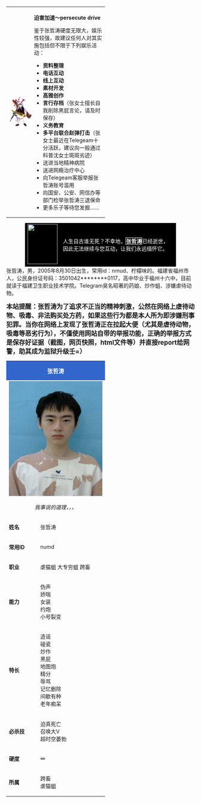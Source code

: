 <table class="plainlinks esu-ambox" width="716" style="width: 264px;">
<tbody>
<tr class="firstRow">
<td style="padding: 2px 0px 2px 0.5em; text-align: center;" width="60"><img src="img/迫害加速.png"/></td>
<td style="padding: 0.25em 0.5em;"> 

**迫害加速～persecute drive**

鉴于张哲涛硬度无限大，娱乐性较强，故建议任何人对其实施包括但不限于下列娱乐活动：
*   **资料整理**
*   **电话互动**
*   **线上互动**
*   **素材开发**
*   **高雅创作**
*   **言行存档**（张女士擅长自我削除黑屁言论，请及时保存）
*   **义务教育**
*   **多平台联合赵弹打击**（张女士最近在Telegeam十分活跃，建议向一般通过科普沈女士斑斑劣迹）
*   送进当地精神病院
*   送进网瘾治疗中心
*   向Telegeam客服举报张哲涛账号滥用
*   向国安、公安、网信办等部门检举张哲涛三退保命
*   更多乐子等待您发掘……
</td>
</tr>
</tbody>
</table>
<table class="messagebox esu-ambox" style="background:black;width: 80%;margin: 0 auto;">
<tbody>
<tr>
<td style="min-width:80px;"><img src="img/Lilium_formosanum_var_pricei.jpg" decoding="async" width="80" height="107"></td><td style="text-align:left; color:white;">人生自古谁无死？不幸地，<span style="border:solid thin;"><b>张哲涛</b></span>已经逝世，因此无法继续与您互动，让我们永远缅怀它。</td></tr></tbody></table>
张哲涛，男，2005年8月30日出生，常用id：nmud、柠檬味的。福建省福州市人，公民身份证号码：3501042********0117，高中毕业于福州十六中，目前就读于福建卫生职业技术学院。Telegram臭名昭著的药娘、炒作蛆、涉嫌虐待动物。

<p><big><b>本站提醒：张哲涛为了追求不正当的精神刺激，公然在网络上虐待动物、吸毒、非法购买处方药，如果这些行为都是本人所为即涉嫌刑事犯罪。当你在网络上发现了张哲涛正在拉起大便（尤其是虐待动物，吸毒等恶劣行为），不僅使用网站自带的举报功能，正确的举报方式是保存好证据（截图，网页快照，html文件等）并直接report给网警，助其成为监狱升级壬=）</b>
</big>
</p>
<table class="infobox" width="300" style="width: 264px;">
<tbody>
<tr class="firstRow">
<th colspan="2" style="background-color: rgb(51, 102, 204); color: rgb(255, 255, 255); font-size: 14.952px; padding: 1em;">张哲涛</th>
</tr>
<tr>
<td colspan="2" style="text-align: center;">  
<img src="img/张哲涛.jpg" />  

*我事说的道理，，，*
</td>
</tr>
<tr>
<td style="" width="86">

**姓名**
</td>
<td style="" width="203">
张哲涛
</td>
</tr>
<tr>
<td>

**常用ID**
</td>
<td>
numd
</td>
</tr>
<tr>
<td>

**职业**

</td>
<td>
虐猫蛆  
大专穷蛆  
跨畜  
</td>
</tr>

<tr>

<td>

**能力**

</td>

<td>

伪声  
娇喘  
女装  
约炮  
小号裂变  

</td>

</tr>

<tr>

<td>

**特长**

</td>

<td>

造谣  
碰瓷  
炒作  
黑屁  
地图炮  
精分  
辱骂  
记忆删除  
间歇有种  
老年痴呆
</td>

</tr>

<tr>

<td>

**必杀技**

</td>

<td>

迫真死亡  
召唤大V  
超时空萎勃  

</td>

</tr>

<tr>

<td>

**硬度**

</td>

<td>

∞

</td>

</tr>

<tr>

<td>

**所属**
</td>
<td>

跨畜  
虐猫蛆

</td>
</tr>
</tbody>
</table>
